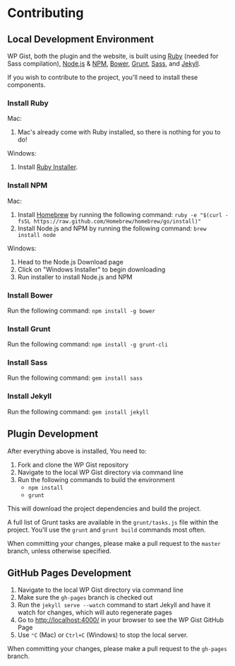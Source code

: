 # Contributing

## Local Development Environment

WP Gist, both the plugin and the website, is built using [Ruby](https://www.ruby-lang.org/en/) (needed for Sass compilation), [Node.js](http://nodejs.org/) & [NPM](https://www.npmjs.org/), [Bower](http://bower.io/), [Grunt](http://gruntjs.com/), [Sass](http://sass-lang.com/), and [Jekyll](http://jekyllrb.com/).

If you wish to contribute to the project, you'll need to install these components.

### Install Ruby

Mac:

1. Mac's already come with Ruby installed, so there is nothing for you to do!

Windows:

1. Install [Ruby Installer](http://www.rubyinstaller.org/).

### Install NPM

Mac:

1. Install [Homebrew](http://brew.sh/) by running the following command: `ruby -e "$(curl -fsSL https://raw.github.com/Homebrew/homebrew/go/install)"`
2. Install Node.js and NPM by running the following command: `brew install node`

Windows:

1. Head to the Node.js Download page
2. Click on "Windows Installer" to begin downloading
3. Run installer to install Node.js and NPM

### Install Bower

Run the following command: `npm install -g bower`

### Install Grunt

Run the following command: `npm install -g grunt-cli`

### Install Sass

Run the following command: `gem install sass`

### Install Jekyll

Run the following command: `gem install jekyll`

## Plugin Development

After everything above is installed, You need to:

1. Fork and clone the WP Gist repository
2. Navigate to the local WP Gist directory via command line
3. Run the following commands to build the environment
    * `npm install`
    * `grunt`

This will download the project dependencies and build the project.

A full list of Grunt tasks are available in the `grunt/tasks.js` file within the project. You'll use the `grunt` and `grunt build` commands most often.

When committing your changes, please make a pull request to the `master` branch, unless otherwise specified.

## GitHub Pages Development

1. Navigate to the local WP Gist directory via command line
2. Make sure the `gh-pages` branch is checked out
3. Run the `jekyll serve --watch` command to start Jekyll and have it watch for changes, which will auto regenerate pages
4. Go to [http://localhost:4000/](http://localhost:4000/) in your browser to see the WP Gist GitHub Page
5. Use `⌃C` (Mac) or `Ctrl+C` (Windows) to stop the local server.

When committing your changes, please make a pull request to the `gh-pages` branch.
